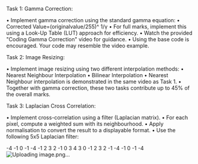 Task 1: Gamma Correction:

•	Implement gamma correction using the standard gamma equation:
•	Corrected Value=(originalvalue/255)^ 1/γ 
•	For full marks, implement this using a Look-Up Table (LUT) approach for efficiency.
•	Watch the provided "Coding Gamma Correction" video for guidance.
•	Using the base code is encouraged. Your code may resemble the video example.

Task 2: Image Resizing:

•	Implement image resizing using two different interpolation methods:
•	Nearest Neighbour Interpolation
•	Bilinear Interpolation
•	Nearest Neighbour interpolation is demonstrated in the same video as Task 1.
•	Together with gamma correction, these two tasks contribute up to 45% of the overall marks.

Task 3: Laplacian Cross Correlation:

•	Implement cross-correlation using a filter (Laplacian matrix).
•	For each pixel, compute a weighted sum with its neighbourhood.
•	Apply normalisation to convert the result to a displayable format.
•	Use the following 5x5 Laplacian filter:

-4 -1  0 -1 -4
-1  2  3  2 -1
 0  3  4  3  0
-1  2  3  2 -1
-4 -1  0 -1 -4
![Uploading image.png…]()

